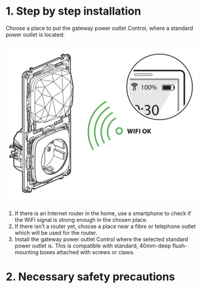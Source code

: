 # 1. Step by step installation
Choose a place to put the gateway power outlet Control, 
where a standard power outlet is located:


![Step1](./media/ValenaHubStep1.png)

1. If there is an Internet router in the home, use a smartphone to check if the WiFi 
signal is strong enough in the chosen place.
2. If there isn’t a router yet, choose a place near a fibre or telephone outlet
 which will be used for the router.
3. Install the gateway power outlet Control where the selected standard power 
outlet is. This is compatible with standard, 40mm-deep flush-mounting boxes 
attached with screws or claws.

# 2. Necessary safety precautions
